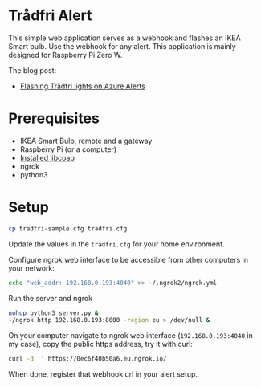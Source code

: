 # Trådfri Alert
This simple web application serves as a webhook and flashes an IKEA Smart bulb. Use the webhook for any alert. This application is mainly designed for Raspberry Pi Zero W.

The blog post:
* [Flashing Trådfri lights on Azure Alerts](https://chuvash.eu/2020/10/21/flashing-tradfri-lights-on-azure-alerts/)

# Prerequisites
* IKEA Smart Bulb, remote and a gateway
* Raspberry Pi (or a computer)
* [Installed libcoap](https://learn.pimoroni.com/tutorial/sandyj/controlling-ikea-tradfri-lights-from-your-pi)
* ngrok
* python3


# Setup
```bash
cp tradfri-sample.cfg tradfri.cfg
``` 
Update the values in the `tradfri.cfg` for your home environment. 

Configure ngrok web interface to be accessible from other computers in your network:
```bash
echo "web_addr: 192.168.0.193:4040" >> ~/.ngrok2/ngrok.yml
```

Run the server and ngrok
```bash
nohup python3 server.py &
~/ngrok http 192.168.0.193:8000 -region eu > /dev/null &
```
On your computer navigate to ngrok web interface (`192.168.0.193:4040` in my case), copy the public https address, try it with curl:
```bash
curl -d '' https://0ec6f40b50a6.eu.ngrok.io/
```
When done, register that webhook url in your alert setup.
